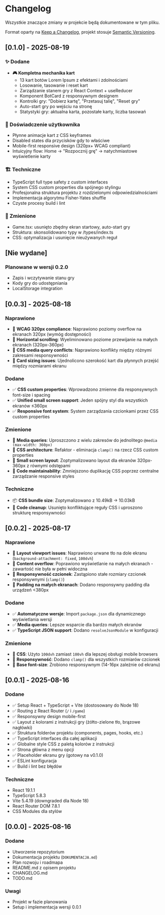 # Changelog

Wszystkie znaczące zmiany w projekcie będą dokumentowane w tym pliku.

Format oparty na [Keep a Changelog](https://keepachangelog.com/en/1.0.0/),
projekt stosuje [Semantic Versioning](https://semver.org/spec/v2.0.0.html).

## [0.1.0] - 2025-08-19

### ✨ Dodane

- **🎮 Kompletna mechanika kart**
  - 13 kart botów Lorem Ipsum z efektami i zdolnościami
  - Losowanie, tasowanie i reset kart
  - Zarządzanie stanem gry z React Context + useReducer
  - Komponent BotCard z responsywnym designem
  - Kontrolki gry: "Dobierz kartę", "Przetasuj talię", "Reset gry"
  - Auto-start gry po wejściu na stronę
  - Statystyki gry: aktualna karta, pozostałe karty, liczba tasowań

### 🎯 Doświadczenie użytkownika

- Płynne animacje kart z CSS keyframes
- Disabled states dla przycisków gdy to właściwe
- Mobile-first responsive design (320px+ WCAG compliant)
- Intuicyjny flow: Home → "Rozpocznij grę" → natychmiastowe wyświetlenie karty

### 🏗️ Techniczne

- TypeScript full type safety z custom interfaces
- System CSS custom properties dla spójnego stylingu
- Profesjonalna struktura projektu z rozdzielonymi odpowiedzialnościami
- Implementacja algorytmu Fisher-Yates shuffle
- Czyste procesy build i lint

### 🔧 Zmienione

- Game.tsx: usunięto zbędny ekran startowy, auto-start gry
- Struktura: skonsolidowano typy w /types/index.ts
- CSS: optymalizacja i usunięcie nieużywanych reguł

## [Nie wydane]

### Planowane w wersji 0.2.0

- Zapis i wczytywanie stanu gry
- Kody gry do udostępniania
- LocalStorage integration

## [0.0.3] - 2025-08-18

### Naprawione

- 🐛 **WCAG 320px compliance**: Naprawiono poziomy overflow na ekranach 320px (wymóg dostępności)
- 🐛 **Horizontal scrolling**: Wyeliminowano poziome przewijanie na małych ekranach (320px-360px)
- 🐛 **CSS media query conflicts**: Naprawiono konflikty między różnymi zakresami responsywności
- 🐛 **Card sizing issues**: Ujednolicono szerokość kart dla płynnych przejść między rozmiarami ekranu

### Dodane

- ✅ **CSS custom properties**: Wprowadzono zmienne dla responsywnych font-size i spacing
- ✅ **Unified small screen support**: Jeden spójny styl dla wszystkich ekranów ≤360px
- ✅ **Responsive font system**: System zarządzania czcionkami przez CSS custom properties

### Zmienione

- 🔧 **Media queries**: Uproszczono z wielu zakresów do jednolitego `@media (max-width: 360px)`
- 🔧 **CSS architecture**: Refaktor - eliminacja `clamp()` na rzecz CSS custom properties
- 🔧 **Small screen layout**: Zoptymalizowano layout dla ekranów 320px-360px z równymi odstępami
- 🔧 **Code maintainability**: Zmniejszono duplikację CSS poprzez centralne zarządzanie responsive styles

### Techniczne

- 📦 **CSS bundle size**: Zoptymalizowano z 10.49kB → 10.03kB
- 🧹 **Code cleanup**: Usunięto konfliktujące reguły CSS i uproszono strukturę responsywności

## [0.0.2] - 2025-08-17

### Naprawione

- 🐛 **Layout viewport issues**: Naprawiono urwane tło na dole ekranu (`background-attachment: fixed`, `100dvh`)
- 🐛 **Content overflow**: Poprawiono wyświetlanie na małych ekranach - zawartość nie była w pełni widoczna
- 🐛 **Responsywność czcionek**: Zastąpiono stałe rozmiary czcionek responsywnymi (`clamp()`)
- 🐛 **Padding na małych ekranach**: Dodano responsywny padding dla urządzeń <380px

### Dodane

- ✅ **Automatyczne wersje**: Import `package.json` dla dynamicznego wyświetlania wersji
- ✅ **Media queries**: Lepsze wsparcie dla bardzo małych ekranów
- ✅ **TypeScript JSON support**: Dodano `resolveJsonModule` w konfiguracji

### Zmienione

- 🔧 **CSS**: Użyto `100dvh` zamiast `100vh` dla lepszej obsługi mobile browsers
- 🔧 **Responsywność**: Dodano `clamp()` dla wszystkich rozmiarów czcionek
- 🔧 **Base font-size**: Zrobiono responsywnym (14-16px zależnie od ekranu)

## [0.0.1] - 2025-08-16

### Dodane

- ✅ Setup React + TypeScript + Vite (dostosowany do Node 18)
- ✅ Routing z React Router (`/` i `/game`)
- ✅ Responsywny design mobile-first
- ✅ Layout z kolorami z instrukcji gry (żółto-zielone tło, brązowe nagłówki)
- ✅ Struktura folderów projektu (components, pages, hooks, etc.)
- ✅ TypeScript interfaces dla całej aplikacji
- ✅ Globalne style CSS z paletą kolorów z instrukcji
- ✅ Strona główna z menu opcji
- ✅ Placeholder ekranu gry (gotowy na v0.1.0)
- ✅ ESLint konfiguracja
- ✅ Build i lint bez błędów

### Techniczne

- React 19.1.1
- TypeScript 5.8.3
- Vite 5.4.19 (downgraded dla Node 18)
- React Router DOM 7.8.1
- CSS Modules dla stylów

## [0.0.0] - 2025-08-16

### Dodane

- Utworzenie repozytorium
- Dokumentacja projektu (`DOKUMENTACJA.md`)
- Plan rozwoju i roadmapa
- README.md z opisem projektu
- CHANGELOG.md
- TODO.md

### Uwagi

- Projekt w fazie planowania
- Setup i implementacja wersji 0.0.1

